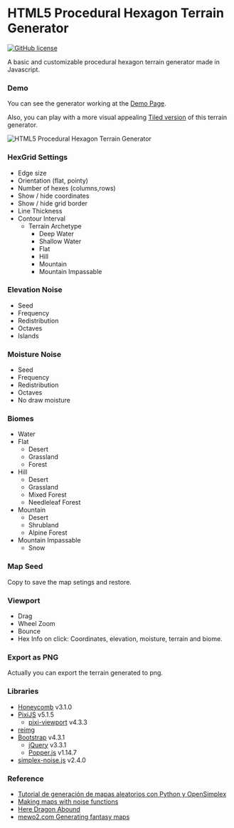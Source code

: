 # HTML5 Procedural Hexagon Terrain Generator

[![GitHub license](https://img.shields.io/badge/license-MIT-blue.svg)](https://github.com/JoseManuelPerezSevilla/ProceduralHexTerrainGenerator/blob/master/LICENSE)

A basic and customizable procedural hexagon terrain generator made in Javascript.

### Demo

You can see the generator working at the [Demo Page](https://josemanuelperezsevilla.github.io/ProceduralHexTerrainGenerator/).

Also, you can play with a more visual appealing [Tiled version](https://josemanuelperezsevilla.github.io/TiledProceduralHexTerrainGenerator/) of this terrain generator.

![HTML5 Procedural Hexagon Terrain Generator](https://josemanuelperezsevilla.github.io/ProceduralHexTerrainGenerator/resources/img/HexGrid.png)

### HexGrid Settings

-  Edge size
-  Orientation (flat, pointy)
-  Number of hexes (columns,rows)
-  Show / hide coordinates
-  Show / hide grid border
-  Line Thickness
-  Contour Interval
    -  Terrain Archetype
       -  Deep Water
       -  Shallow Water
       -  Flat
       -  Hill
       -  Mountain
       -  Mountain Impassable

### Elevation Noise
-  Seed
-  Frequency
-  Redistribution
-  Octaves
-  Islands

### Moisture Noise
-  Seed
-  Frequency
-  Redistribution
-  Octaves
-  No draw moisture

### Biomes
-  Water
-  Flat
    -  Desert
    -  Grassland
    -  Forest
-  Hill
    -  Desert
    -  Grassland
    -  Mixed Forest
    -  Needleleaf Forest
-  Mountain
    -  Desert
    -  Shrubland
    -  Alpine Forest
-  Mountain Impassable
    - Snow

### Map Seed
Copy to save the map setings and restore.

### Viewport

-  Drag
-  Wheel Zoom
-  Bounce
-  Hex Info on click: Coordinates, elevation, moisture, terrain and biome.

### Export as PNG
Actually you can export the terrain generated to png.

### Libraries

-  [Honeycomb](https://github.com/flauwekeul/honeycomb) v3.1.0
-  [PixiJS](http://www.pixijs.com/) v5.1.5
    -  [pixi-viewport](https://github.com/davidfig/pixi-viewport) v4.3.3
-  [reimg](https://github.com/gillyb/reimg)
-  [Bootstrap](https://getbootstrap.com/) v4.3.1
   -  [jQuery](https://jquery.com/) v3.3.1
   -  [Popper.js](https://popper.js.org/) v1.14.7
-  [simplex-noise.js](https://github.com/jwagner/simplex-noise.js) v2.4.0

### Reference

- [Tutorial de generación de mapas aleatorios con Python y OpenSimplex](https://robologs.net/2018/04/09/tutorial-de-generacion-de-mapas-aleatorios-con-python-y-opensimplex/)
- [Making maps with noise functions](https://www.redblobgames.com/maps/terrain-from-noise/)
- [Here Dragon Abound](https://heredragonsabound.blogspot.com/)
- [mewo2.com Generating fantasy maps](http://mewo2.com/notes/terrain/)
